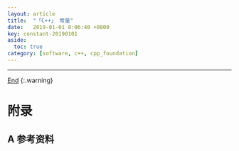 ```yaml
---
layout: article
title:  "「C++」 常量"
date:   2019-01-01 8:06:40 +0800
key: constant-20190101
aside:
  toc: true
category: [software, c++, cpp_foundation]
---
```

<span id='head'></span>

<!--more-->




-------------------  
[End](#head)
{:.warning}  


# 附录
## A 参考资料
